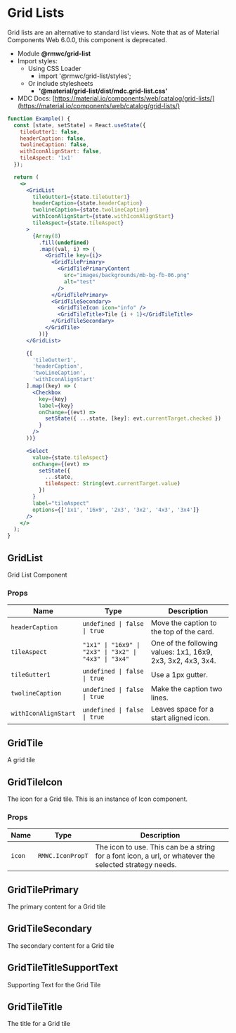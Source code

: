 # Grid Lists

Grid lists are an alternative to standard list views. Note that as of Material Components Web 6.0.0, this component is deprecated.

- Module **@rmwc/grid-list**
- Import styles:
  - Using CSS Loader
    - import '@rmwc/grid-list/styles';
  - Or include stylesheets
    - **'@material/grid-list/dist/mdc.grid-list.css'**
- MDC Docs: [https://material.io/components/web/catalog/grid-lists/](https://material.io/components/web/catalog/grid-lists/)

```jsx
function Example() {
  const [state, setState] = React.useState({
    tileGutter1: false,
    headerCaption: false,
    twolineCaption: false,
    withIconAlignStart: false,
    tileAspect: '1x1'
  });

  return (
    <>
      <GridList
        tileGutter1={state.tileGutter1}
        headerCaption={state.headerCaption}
        twolineCaption={state.twolineCaption}
        withIconAlignStart={state.withIconAlignStart}
        tileAspect={state.tileAspect}
      >
        {Array(8)
          .fill(undefined)
          .map((val, i) => (
            <GridTile key={i}>
              <GridTilePrimary>
                <GridTilePrimaryContent
                  src="images/backgrounds/mb-bg-fb-06.png"
                  alt="test"
                />
              </GridTilePrimary>
              <GridTileSecondary>
                <GridTileIcon icon="info" />
                <GridTileTitle>Tile {i + 1}</GridTileTitle>
              </GridTileSecondary>
            </GridTile>
          ))}
      </GridList>

      {[
        'tileGutter1',
        'headerCaption',
        'twoLineCaption',
        'withIconAlignStart'
      ].map((key) => (
        <Checkbox
          key={key}
          label={key}
          onChange={(evt) =>
            setState({ ...state, [key]: evt.currentTarget.checked })
          }
        />
      ))}

      <Select
        value={state.tileAspect}
        onChange={(evt) =>
          setState({
            ...state,
            tileAspect: String(evt.currentTarget.value)
          })
        }
        label="tileAspect"
        options={['1x1', '16x9', '2x3', '3x2', '4x3', '3x4']}
      />
    </>
  );
}
```

## GridList
Grid List Component

### Props

| Name | Type | Description |
|------|------|-------------|
| `headerCaption` | `undefined \| false \| true` | Move the caption to the top of the card. |
| `tileAspect` | `"1x1" \| "16x9" \| "2x3" \| "3x2" \| "4x3" \| "3x4"` | One of the following values: 1x1, 16x9, 2x3, 3x2, 4x3, 3x4. |
| `tileGutter1` | `undefined \| false \| true` | Use a 1px gutter. |
| `twolineCaption` | `undefined \| false \| true` | Make the caption two lines. |
| `withIconAlignStart` | `undefined \| false \| true` | Leaves space for a start aligned icon. |


## GridTile
A grid tile



## GridTileIcon
The icon for a Grid tile. This is an instance of Icon component.

### Props

| Name | Type | Description |
|------|------|-------------|
| `icon` | `RMWC.IconPropT` | The icon to use. This can be a string for a font icon, a url, or whatever the selected strategy needs. |


## GridTilePrimary
The primary content for a Grid tile



## GridTileSecondary
The secondary content for a Grid tile



## GridTileTitleSupportText
Supporting Text for the Grid Tile



## GridTileTitle
The title for a Grid tile



